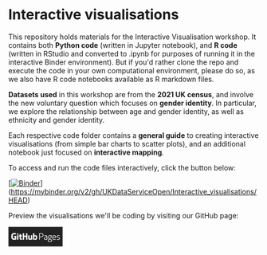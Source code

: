 # Interactive visualisations


This repository holds materials for the Interactive Visualisation workshop. 
It contains both **Python code** (written in Jupyter notebook), and **R code** (written in RStudio and converted to .ipynb for purposes of running it in the interactive Binder environment). But if you'd rather clone the repo and execute the code in your own computational environment, please do so, as we also have R code notebooks available as R markdown files. 

**Datasets used** in this workshop are from the **2021 UK census**, and involve the new voluntary question which focuses on **gender identity**. In particular, we explore the relationship between age and gender identity, as well as ethnicity and gender identity.

Each respective code folder contains a **general guide** to creating interactive visualisations (from simple bar charts to scatter plots), and an additional notebook just focused on **interactive mapping**. 

To access and run the code files interactively, click the button below:

[[![Binder](https://mybinder.org/badge_logo.svg)](https://mybinder.org/v2/gh/UKDataServiceOpen/Interactive_vis/HEAD)](https://mybinder.org/v2/gh/UKDataServiceOpen/Interactive_visualisations/HEAD)


Preview the visualisations we'll be coding by visiting our GitHub page: 

[![GitHub Pages](Images/GH_pages.png)](https://ukdataserviceopen.github.io/blog/2024/05/10/interactive-visualisations-workshop.html)

